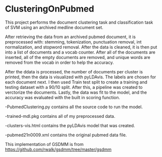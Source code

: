 # ClusteringOnPubmed
This project performs the document clustering task and classification task of SVM using an archived medline document set.

After retrieving the data from an archived pubmed document, it is preprocessed with: stemming, tokenization, punctuation removal, int normalization, and stopword removal. After the data is cleaned, it is then put into a list of documents and a vocab counter. After all of the documents are inserted, all of the empty documents are removed, and unique words are removed from the vocab in order to help the accuracy. 

After the ddata is processed, the number of documents per cluster is printed, then the data is visualized with pyLDAvis. The labels are chosen for each document next. I then used Train test split to create a training and testing dataset with a 90/10 split. After this, a pipeline was created to verctorize the documents. Lastly, the data was fit to the model, and the accuracy was evaluated with the built in scoring function. 


-PubmedClustering.py contains all the source code to run the model. 

-trained-mdl.pkg contains all of my preprocessed data.

-clusters-vis.html contains the pyLDAvis model that was created.

-pubmed21n0009.xml contains the original pubmed data file.

This implementation of GSDMM is from https://github.com/rwalk/gsdmm/tree/master/gsdmm
